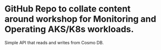 # GitHub Repo to collate content around workshop for Monitoring and Operating AKS/K8s workloads. 

Simple API that reads and writes from Cosmo DB.
